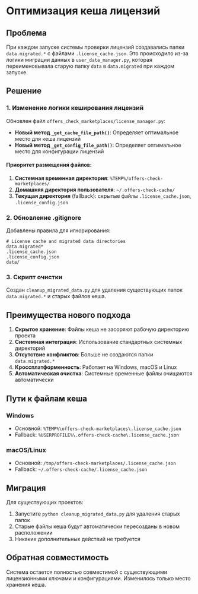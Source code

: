 # Оптимизация кеша лицензий

## Проблема

При каждом запуске системы проверки лицензий создавались папки `data.migrated.*` с файлами `.license_cache.json`. Это происходило из-за логики миграции данных в `user_data_manager.py`, которая переименовывала старую папку `data` в `data.migrated` при каждом запуске.

## Решение

### 1. Изменение логики кеширования лицензий

Обновлен файл `offers_check_marketplaces/license_manager.py`:

- **Новый метод `_get_cache_file_path()`**: Определяет оптимальное место для кеша лицензий
- **Новый метод `_get_config_file_path()`**: Определяет оптимальное место для конфигурации лицензий

#### Приоритет размещения файлов:

1. **Системная временная директория**: `%TEMP%/offers-check-marketplaces/`
2. **Домашняя директория пользователя**: `~/.offers-check-cache/`
3. **Текущая директория** (fallback): скрытые файлы `.license_cache.json`, `.license_config.json`

### 2. Обновление .gitignore

Добавлены правила для игнорирования:

```gitignore
# License cache and migrated data directories
data.migrated*
.license_cache.json
.license_config.json
data/
```

### 3. Скрипт очистки

Создан `cleanup_migrated_data.py` для удаления существующих папок `data.migrated.*` и старых файлов кеша.

## Преимущества нового подхода

1. **Скрытое хранение**: Файлы кеша не засоряют рабочую директорию проекта
2. **Системная интеграция**: Использование стандартных системных директорий
3. **Отсутствие конфликтов**: Больше не создаются папки `data.migrated.*`
4. **Кроссплатформенность**: Работает на Windows, macOS и Linux
5. **Автоматическая очистка**: Системные временные файлы очищаются автоматически

## Пути к файлам кеша

### Windows

- Основной: `%TEMP%\offers-check-marketplaces\.license_cache.json`
- Fallback: `%USERPROFILE%\.offers-check-cache\.license_cache.json`

### macOS/Linux

- Основной: `/tmp/offers-check-marketplaces/.license_cache.json`
- Fallback: `~/.offers-check-cache/.license_cache.json`

## Миграция

Для существующих проектов:

1. Запустите `python cleanup_migrated_data.py` для удаления старых папок
2. Старые файлы кеша будут автоматически пересозданы в новом расположении
3. Никаких дополнительных действий не требуется

## Обратная совместимость

Система остается полностью совместимой с существующими лицензионными ключами и конфигурациями. Изменилось только место хранения кеша.
